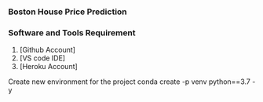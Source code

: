 ### Boston House Price Prediction

### Software and Tools Requirement

1. [Github Account]
2. [VS code IDE]
3. [Heroku Account]

Create new environment for the project
    conda create -p venv python==3.7 -y 